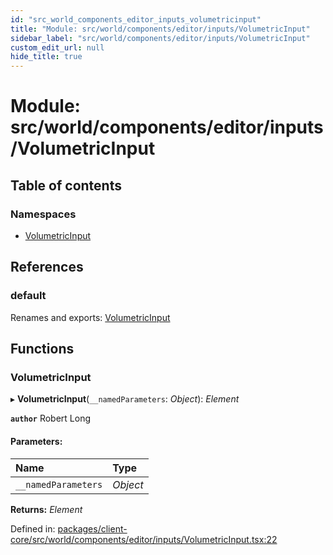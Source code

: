 ```yaml
---
id: "src_world_components_editor_inputs_volumetricinput"
title: "Module: src/world/components/editor/inputs/VolumetricInput"
sidebar_label: "src/world/components/editor/inputs/VolumetricInput"
custom_edit_url: null
hide_title: true
---
```


# Module: src/world/components/editor/inputs/VolumetricInput

## Table of contents

### Namespaces

- [VolumetricInput](src_world_components_editor_inputs_volumetricinput.volumetricinput.md)

## References

### default

Renames and exports: [VolumetricInput](src_world_components_editor_inputs_volumetricinput.md#volumetricinput)

## Functions

### VolumetricInput

▸ **VolumetricInput**(`__namedParameters`: *Object*): *Element*

**`author`** Robert Long

#### Parameters:

Name | Type |
:------ | :------ |
`__namedParameters` | *Object* |

**Returns:** *Element*

Defined in: [packages/client-core/src/world/components/editor/inputs/VolumetricInput.tsx:22](https://github.com/xr3ngine/xr3ngine/blob/65dfcf39a/packages/client-core/src/world/components/editor/inputs/VolumetricInput.tsx#L22)
